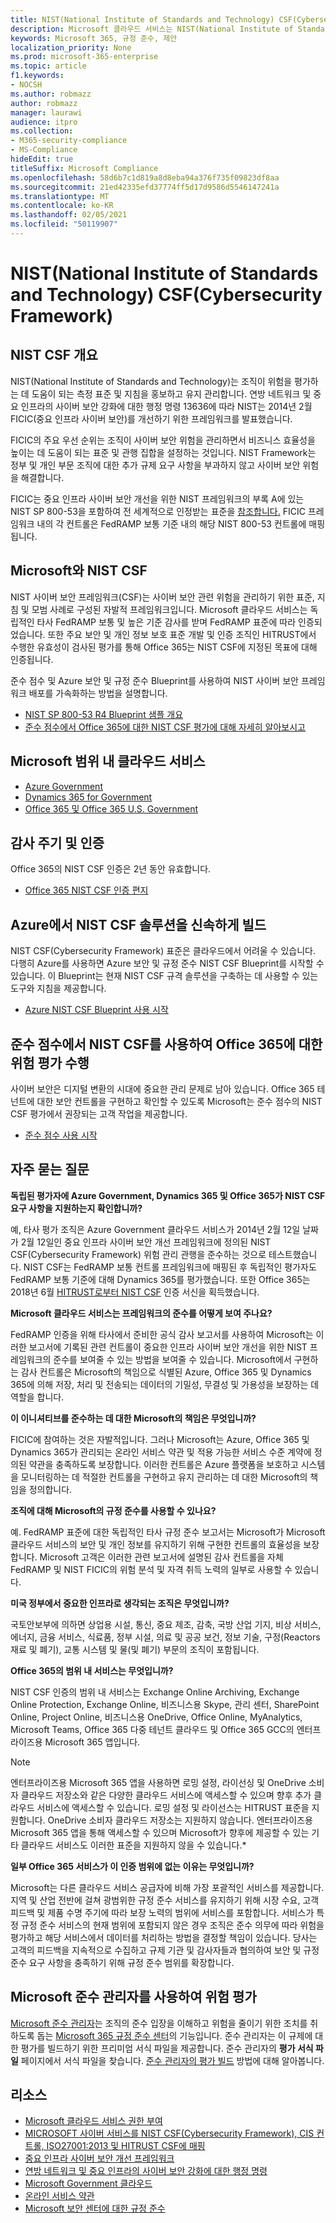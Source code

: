 ```yaml
---
title: NIST(National Institute of Standards and Technology) CSF(Cybersecurity Framework)
description: Microsoft 클라우드 서비스는 NIST(National Institute of Standards and Technology) CSF(Cybersecurity Framework)를 충족합니다.
keywords: Microsoft 365, 규정 준수, 제안
localization_priority: None
ms.prod: microsoft-365-enterprise
ms.topic: article
f1.keywords:
- NOCSH
ms.author: robmazz
author: robmazz
manager: laurawi
audience: itpro
ms.collection:
- M365-security-compliance
- MS-Compliance
hideEdit: true
titleSuffix: Microsoft Compliance
ms.openlocfilehash: 58d6b7c1d819a8d8eba94a376f735f09823df8aa
ms.sourcegitcommit: 21ed42335efd37774ff5d17d9586d5546147241a
ms.translationtype: MT
ms.contentlocale: ko-KR
ms.lasthandoff: 02/05/2021
ms.locfileid: "50119907"
---
```

# <a name="national-institute-of-standards-and-technology-nist-cybersecurity-framework-csf"></a>NIST(National Institute of Standards and Technology) CSF(Cybersecurity Framework)

## <a name="nist-csf-overview"></a>NIST CSF 개요

NIST(National Institute of Standards and Technology)는 조직이 위험을 평가하는 데 도움이 되는 측정 표준 및 지침을 홍보하고 유지 관리합니다. 연방 네트워크 및 중요 인프라의 사이버 보안 강화에 대한 행정 명령 13636에 따라 NIST는 2014년 2월 FICIC(중요 인프라 사이버 보안)를 개선하기 위한 프레임워크를 발표했습니다.

FICIC의 주요 우선 순위는 조직이 사이버 보안 위험을 관리하면서 비즈니스 효율성을 높이는 데 도움이 되는 표준 및 관행 집합을 설정하는 것입니다. NIST Framework는 정부 및 개인 부문 조직에 대한 추가 규제 요구 사항을 부과하지 않고 사이버 보안 위험을 해결합니다.

FICIC는 중요 인프라 사이버 보안 개선을 위한 NIST 프레임워크의 부록 A에 있는 NIST SP 800-53을 포함하여 전 세계적으로 인정받는 표준을 [참조합니다.](https://www.nist.gov/publications/framework-improving-critical-infrastructure-cybersecurity-version-11) FICIC 프레임워크 내의 각 컨트롤은 FedRAMP 보통 기준 내의 해당 NIST 800-53 컨트롤에 매핑됩니다.

## <a name="microsoft-and-the-nist-csf"></a>Microsoft와 NIST CSF

NIST 사이버 보안 프레임워크(CSF)는 사이버 보안 관련 위험을 관리하기 위한 표준, 지침 및 모범 사례로 구성된 자발적 프레임워크입니다. Microsoft 클라우드 서비스는 독립적인 타사 FedRAMP 보통 및 높은 기준 감사를 받며 FedRAMP 표준에 따라 인증되었습니다. 또한 주요 보안 및 개인 정보 보호 표준 개발 및 인증 조직인 HITRUST에서 수행한 유효성이 검사된 평가를 통해 Office 365는 NIST CSF에 지정된 목표에 대해 인증됩니다.

준수 점수 및 Azure 보안 및 규정 준수 Blueprint를 사용하여 NIST 사이버 보안 프레임워크 배포를 가속화하는 방법을 설명합니다.

- [NIST SP 800-53 R4 Blueprint 샘플 개요](/azure/governance/blueprints/samples/nist-sp-800-53-rev4/)
- [준수 점수에서 Office 365에 대한 NIST CSF 평가에 대해 자세히 알아보시고](https://techcommunity.microsoft.com/t5/Security-Privacy-and-Compliance/New-NIST-CSF-and-CSA-CCM-assessments-available-in-Compliance/ba-p/218554)

## <a name="microsoft-in-scope-cloud-services"></a>Microsoft 범위 내 클라우드 서비스

- [Azure Government](https://aka.ms/AzureCompliance)
- [Dynamics 365 for Government](https://aka.ms/d365-compliance-list)
- [Office 365 및 Office 365 U.S. Government](https://go.microsoft.com/fwlink/p/?LinkID=2077751)

## <a name="audit-cycle-and-certification"></a>감사 주기 및 인증

Office 365의 NIST CSF 인증은 2년 동안 유효합니다.

- [Office 365 NIST CSF 인증 편지](https://aka.ms/O365NISTCSFcertification)

## <a name="quickly-build-nist-csf-solutions-on-azure"></a>Azure에서 NIST CSF 솔루션을 신속하게 빌드

NIST CSF(Cybersecurity Framework) 표준은 클라우드에서 어려울 수 있습니다. 다행히 Azure를 사용하면 Azure 보안 및 규정 준수 NIST CSF Blueprint를 시작할 수 있습니다. 이 Blueprint는 현재 NIST CSF 규격 솔루션을 구축하는 데 사용할 수 있는 도구와 지침을 제공합니다.

- [Azure NIST CSF Blueprint 사용 시작](https://aka.ms/Azure-Blueprint-DoD-NIST)

## <a name="perform-risk-assessment-on-office-365-using-nist-csf-in-compliance-score"></a>준수 점수에서 NIST CSF를 사용하여 Office 365에 대한 위험 평가 수행

사이버 보안은 디지털 변환의 시대에 중요한 관리 문제로 남아 있습니다. Office 365 테넌트에 대한 보안 컨트롤을 구현하고 확인할 수 있도록 Microsoft는 준수 점수의 NIST CSF 평가에서 권장되는 고객 작업을 제공합니다.

- [준수 점수 사용 시작](/microsoft-365/compliance/compliance-manager)

## <a name="frequently-asked-questions"></a>자주 묻는 질문

**독립된 평가자에 Azure Government, Dynamics 365 및 Office 365가 NIST CSF 요구 사항을 지원하는지 확인합니까?**

예, 타사 평가 조직은 Azure Government 클라우드 서비스가 2014년 2월 12일 날짜가 2월 12일인 중요 인프라 사이버 보안 개선 프레임워크에 정의된 NIST CSF(Cybersecurity Framework) 위험 관리 관행을 준수하는 것으로 테스트했습니다. NIST CSF는 FedRAMP 보통 컨트롤 프레임워크에 매핑된 후 독립적인 평가자도 FedRAMP 보통 기준에 대해 Dynamics 365를 평가했습니다. 또한 Office 365는 2018년 6월 [HITRUST로부터 NIST CSF](https://aka.ms/O365NISTCSFcertification) 인증 서신을 획득했습니다.

**Microsoft 클라우드 서비스는 프레임워크의 준수를 어떻게 보여 주나요?**

FedRAMP 인증을 위해 타사에서 준비한 공식 감사 보고서를 사용하여 Microsoft는 이러한 보고서에 기록된 관련 컨트롤이 중요한 인프라 사이버 보안 개선을 위한 NIST 프레임워크의 준수를 보여줄 수 있는 방법을 보여줄 수 있습니다. Microsoft에서 구현하는 감사 컨트롤은 Microsoft의 책임으로 식별된 Azure, Office 365 및 Dynamics 365에 의해 저장, 처리 및 전송되는 데이터의 기밀성, 무결성 및 가용성을 보장하는 데 역할을 합니다.

**이 이니셔티브를 준수하는 데 대한 Microsoft의 책임은 무엇입니까?**

FICIC에 참여하는 것은 자발적입니다. 그러나 Microsoft는 Azure, Office 365 및 Dynamics 365가 관리되는 온라인 서비스 약관 및 적용 가능한 서비스 수준 계약에 정의된 약관을 충족하도록 보장합니다. 이러한 컨트롤은 Azure 플랫폼을 보호하고 시스템을 모니터링하는 데 적절한 컨트롤을 구현하고 유지 관리하는 데 대한 Microsoft의 책임을 정의합니다.

**조직에 대해 Microsoft의 규정 준수를 사용할 수 있나요?**

예. FedRAMP 표준에 대한 독립적인 타사 규정 준수 보고서는 Microsoft가 Microsoft 클라우드 서비스의 보안 및 개인 정보를 유지하기 위해 구현한 컨트롤의 효율성을 보장합니다. Microsoft 고객은 이러한 관련 보고서에 설명된 감사 컨트롤을 자체 FedRAMP 및 NIST FICIC의 위험 분석 및 자격 취득 노력의 일부로 사용할 수 있습니다.

**미국 정부에서 중요한 인프라로 생각되는 조직은 무엇입니까?**

국토안보부에 의하면 상업용 시설, 통신, 중요 제조, 감축, 국방 산업 기지, 비상 서비스, 에너지, 금융 서비스, 식료품, 정부 시설, 의료 및 공공 보건, 정보 기술, 구정(Reactors 재료 및 폐기), 교통 시스템 및 물(및 폐기) 부문의 조직이 포함됩니다. [](https://www.dhs.gov/critical-infrastructure-sectors)

**Office 365의 범위 내 서비스는 무엇입니까?**

NIST CSF 인증의 범위 내 서비스는 Exchange Online Archiving, Exchange Online Protection, Exchange Online, 비즈니스용 Skype, 관리 센터, SharePoint Online, Project Online, 비즈니스용 OneDrive, Office Online, MyAnalytics, Microsoft Teams, Office 365 다중 테넌트 클라우드 및 Office 365 GCC의 엔터프라이즈용 Microsoft 365 앱입니다.

> [!NOTE]
> 엔터프라이즈용 Microsoft 365 앱을 사용하면 로밍 설정, 라이선싱 및 OneDrive 소비자 클라우드 저장소와 같은 다양한 클라우드 서비스에 액세스할 수 있으며 향후 추가 클라우드 서비스에 액세스할 수 있습니다. 로밍 설정 및 라이선스는 HITRUST 표준을 지원합니다. OneDrive 소비자 클라우드 저장소는 지원하지 않습니다. 엔터프라이즈용 Microsoft 365 앱을 통해 액세스할 수 있으며 Microsoft가 향후에 제공할 수 있는 기타 클라우드 서비스도 이러한 표준을 지원하지 않을 수 있습니다.*

**일부 Office 365 서비스가 이 인증 범위에 없는 이유는 무엇입니까?**

Microsoft는 다른 클라우드 서비스 공급자에 비해 가장 포괄적인 서비스를 제공합니다. 지역 및 산업 전반에 걸쳐 광범위한 규정 준수 서비스를 유지하기 위해 시장 수요, 고객 피드백 및 제품 수명 주기에 따라 보장 노력의 범위에 서비스를 포함합니다. 서비스가 특정 규정 준수 서비스의 현재 범위에 포함되지 않은 경우 조직은 준수 의무에 따라 위험을 평가하고 해당 서비스에서 데이터를 처리하는 방법을 결정할 책임이 있습니다. 당사는 고객의 피드백을 지속적으로 수집하고 규제 기관 및 감사자들과 협의하여 보안 및 규정 준수 요구 사항을 충족하기 위해 규정 준수 범위를 확장합니다.

## <a name="use-microsoft-compliance-manager-to-assess-your-risk"></a>Microsoft 준수 관리자를 사용하여 위험 평가

[Microsoft 준수 관리자](/microsoft-365/compliance/compliance-manager)는 조직의 준수 입장을 이해하고 위험을 줄이기 위한 조치를 취하도록 돕는 [Microsoft 365 규정 준수 센터](/microsoft-365/compliance/microsoft-365-compliance-center)의 기능입니다. 준수 관리자는 이 규제에 대한 평가를 빌드하기 위한 프리미엄 서식 파일을 제공합니다. 준수 관리자의 **평가 서식 파일** 페이지에서 서식 파일을 찾습니다. [준수 관리자의 평가 빌드](/microsoft-365/compliance/compliance-manager-assessments) 방법에 대해 알아봅니다.

## <a name="resources"></a>리소스

- [Microsoft 클라우드 서비스 권한 부여](https://marketplace.fedramp.gov/index.html#/products?status=Compliant&sort=productName)
- [MICROSOFT 사이버 서비스를 NIST CSF(Cybersecurity Framework), CIS 컨트롤, ISO27001:2013 및 HITRUST CSF에 매핑](https://go.microsoft.com/fwlink/p/?linkid=2074025)
- [중요 인프라 사이버 보안 개선 프레임워크](https://www.nist.gov/publications/framework-improving-critical-infrastructure-cybersecurity-version-11)
- [연방 네트워크 및 중요 인프라의 사이버 보안 강화에 대한 행정 명령](https://www.whitehouse.gov/the-press-office/2017/05/11/presidential-executive-order-strengthening-cybersecurity-federal)
- [Microsoft Government 클라우드](https://go.microsoft.com/fwlink/p/?linkid=2087246)
- [온라인 서비스 약관](https://www.microsoftvolumelicensing.com/DocumentSearch.aspx?Mode=3&DocumentTypeId=31)
- [Microsoft 보안 센터에 대한 규정 준수](https://www.microsoft.com/trust-center/compliance/compliance-overview)
